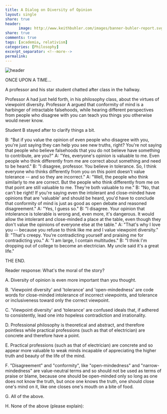 ```yaml
---
title: A Dialog on Diversity of Opinion
layout: single
share: true
header:
      image: http://www.keithbuhler.com/images/banner-buhler-report.svg
share: true
comments: true
tags: [academia, relativism]
categories: [Philosophy]
excerpt_separator: <!--more-->
permalink: 
---
```



![header](http://www.politicaltheology.com/blog/wp-content/uploads/2017/04/Nietzsche.gif)


ONCE UPON A TIME... 

A professor and his star student chatted after class in the hallway. 

Professor A had just held forth, in his philosophy class, about the virtues of viewpoint diversity. Professor A argued that conformity of mind is a harbinger of intractable falsehoods, while hearing different perspectives from people who disagree with you can teach you things you otherwise would never know.

Student B stayed after to clarify things a bit. 

B: "But if you value the opinion of even people who disagree with you, you're just saying they can help you see new truths, right? You're not saying that people who believe falsehoods that you do not believe have something to contribute, are you?"
A: "Yes, everyone's opinion is valuable to me. Even people who think differently from me are correct about something and need to be heard." 
B: "I disagree, professor. You believe in tolerance. So, I think everyone who thinks differently from you on this point doesn't value tolerance -- and so they are incorrect."
A: "Well,  the people who think similarly to me are correct. But the people who think differently from me on that point are still valuable to me. They're both valuable to me."
B: "No, that can't be right! If you're saying even the intolerant and close-minded have opinions that are 'valuable' and should be heard, you'd have to conclude that conformity of mind is just as good as open debate and reasoned disagreement."
A: "Yes, I guess so."
B: "I disagree. Your opinion that intolerance is tolerable is wrong and, even more, it's dangerous. It would allow the intolerant and close-minded a place at the table, even though they don't value the opinions of everyone else at the table."
A: "That's why I love you -- because you refuse to think like me and I value viewpoint diversity." 
B: "That's creepy. You're contradicting yourself and praising me for contradicting you."
A: "I am large, I contain multitudes." 
B: "I think I'm dropping out of college to become an electrician. My uncle said it's a great life."

THE END.

Reader response: What's the moral of the story? 

A. Diversity of opinion is even more important than you thought. 

B. 'Viewpoint diversity' and 'tolerance' and 'open-mindedness' are code words for close-minded intolerance of incorrect viewpoints, and tolerance or inclusiveness toward only the correct viewpoint.

C. 'Viewpoint diversity' and 'tolerance' are confused ideals that, if adhered to consistently, lead one into hopeless contradiction and irrationality. 

D. Professional philosophy is theoretical and abstract, and therefore pointless while practical professions (such as that of electrician) are concrete and therefore have a point. 

E. Practical professions (such as that of electrician) are concrete and so appear more valuable to weak minds incapable of appreciating the higher truth and beauty of the life of the mind. 

F. "Disagreement" and "conformity", like "open-mindedness" and "narrow-mindedness" are value-neutral terms and so should not be used as terms of praise or blame, because one should be open-minded only so long as one does not know the truth, but once one knows the truth, one should close one's mind on it, like one closes one's mouth on a bite of food. 

G. All of the above. 

H. None of the above (please explain): 

